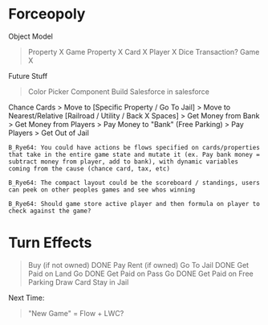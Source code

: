 # Forceopoly

Object Model

> Property X
> Game Property X
> Card X
> Player X
> Dice
> Transaction?
> Game X

Future Stuff
> Color Picker Component
> Build Salesforce in salesforce


Chance Cards
    > Move to [Specific Property / Go To Jail]
    > Move to Nearest/Relative [Railroad / Utility / Back X Spaces]
    > Get Money from Bank
    > Get Money from Players
    > Pay Money to "Bank" (Free Parking)
    > Pay Players
    > Get Out of Jail

    B_Rye64: You could have actions be flows specified on cards/properties that take in the entire game state and mutate it (ex. Pay bank money = subtract money from player, add to bank), with dynamic variables coming from the cause (chance card, tax, etc)

    B_Rye64: The compact layout could be the scoreboard / standings, users can peek on other peoples games and see whos winning

    B_Rye64: Should game store active player and then formula on player to check against the game?

# Turn Effects

> Buy (if not owned) DONE
> Pay Rent (if owned)
> Go To Jail DONE
> Get Paid on Land Go DONE
> Get Paid on Pass Go DONE
> Get Paid on Free Parking
> Draw Card
> Stay in Jail

Next Time:

> "New Game" = Flow
> <canvas> + LWC?
